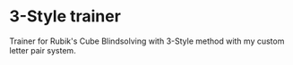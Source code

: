 # 3-Style trainer

Trainer for Rubik's Cube Blindsolving with 3-Style method with my custom letter pair system.

